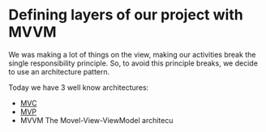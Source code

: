 # Defining layers of our project with MVVM

We was making a lot of things on the view, making our activities break the single responsibility principle. So, to avoid this principle breaks, we decide to use  an architecture pattern.

Today we have 3 well know architectures:
- [MVC](https://medium.com/upday-devs/android-architecture-patterns-part-1-model-view-controller-3baecef5f2b6)	
-	[MVP](https://medium.com/upday-devs/android-architecture-patterns-part-2-model-view-presenter-8a6faaae14a5)
-	MVVM
The Movel-View-ViewModel architecu


<!--stackedit_data:
eyJoaXN0b3J5IjpbNTQwNTE2NTY0LDI4MDc4ODgzOV19
-->